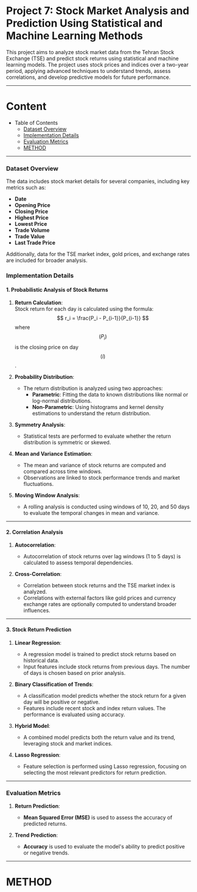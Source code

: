 # Project 7: Stock Market Analysis and Prediction Using Statistical and Machine Learning Methods

This project aims to analyze stock market data from the Tehran Stock Exchange (TSE) and predict stock returns using statistical and machine learning models. The project uses stock prices and indices over a two-year period, applying advanced techniques to understand trends, assess correlations, and develop predictive models for future performance.

---
# Content
- Table of Contents
  * [Dataset Overview](#Dataset-Overview) 
  * [Implementation Details](#Implementation-Details)  
  * [Evaluation Metrics](#Evaluation-Metrics)
  * [METHOD](#METHOD)
---
### **Dataset Overview**  
The data includes stock market details for several companies, including key metrics such as:  
- **Date**  
- **Opening Price**  
- **Closing Price**  
- **Highest Price**  
- **Lowest Price**  
- **Trade Volume**  
- **Trade Value**  
- **Last Trade Price**  

Additionally, data for the TSE market index, gold prices, and exchange rates are included for broader analysis.

### **Implementation Details**

#### **1. Probabilistic Analysis of Stock Returns**  
1. **Return Calculation**:  
   Stock return for each day is calculated using the formula:  
   $$
   r_i = \frac{P_i - P_{i-1}}{P_{i-1}}
   $$
   where $$( P_{i} )$$ is the closing price on day $$( i )$$.

3. **Probability Distribution**:  
   - The return distribution is analyzed using two approaches:  
     - **Parametric**: Fitting the data to known distributions like normal or log-normal distributions.  
     - **Non-Parametric**: Using histograms and kernel density estimations to understand the return distribution.  

4. **Symmetry Analysis**:  
   - Statistical tests are performed to evaluate whether the return distribution is symmetric or skewed.

5. **Mean and Variance Estimation**:  
   - The mean and variance of stock returns are computed and compared across time windows.  
   - Observations are linked to stock performance trends and market fluctuations.

6. **Moving Window Analysis**:  
   - A rolling analysis is conducted using windows of 10, 20, and 50 days to evaluate the temporal changes in mean and variance.

---

#### **2. Correlation Analysis**  
1. **Autocorrelation**:  
   - Autocorrelation of stock returns over lag windows (1 to 5 days) is calculated to assess temporal dependencies.  

2. **Cross-Correlation**:  
   - Correlation between stock returns and the TSE market index is analyzed.  
   - Correlations with external factors like gold prices and currency exchange rates are optionally computed to understand broader influences.

---

#### **3. Stock Return Prediction**  
1. **Linear Regression**:  
   - A regression model is trained to predict stock returns based on historical data.  
   - Input features include stock returns from previous days. The number of days is chosen based on prior analysis.

2. **Binary Classification of Trends**:  
   - A classification model predicts whether the stock return for a given day will be positive or negative.  
   - Features include recent stock and index return values. The performance is evaluated using accuracy.

3. **Hybrid Model**:  
   - A combined model predicts both the return value and its trend, leveraging stock and market indices.  

4. **Lasso Regression**:  
   - Feature selection is performed using Lasso regression, focusing on selecting the most relevant predictors for return prediction.

---

### **Evaluation Metrics**  
1. **Return Prediction**:  
   - **Mean Squared Error (MSE)** is used to assess the accuracy of predicted returns.  

2. **Trend Prediction**:  
   - **Accuracy** is used to evaluate the model's ability to predict positive or negative trends.


---

# METHOD
